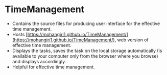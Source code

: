 # TimeManagement
* Contains the source files for producing user interface for the effective time management.
* Hosts [https://mohangiri1.github.io/TimeManagement/](https://mohangiri1.github.io/TimeManagement/), web version of effective time management.
* Displays the tasks, saves the task on the local storage automatically (Is available to your computer only from the browser where you browse) and displays accordingly.
* Helpful for effective time management.
